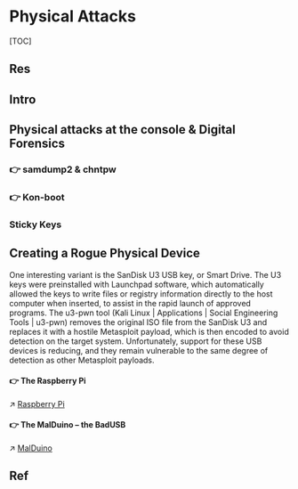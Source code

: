 # Physical Attacks

[TOC]



## Res


## Intro



## Physical attacks at the console & Digital Forensics
### 👉 samdump2 & chntpw


### 👉 Kon-boot


### Sticky Keys



## Creating a Rogue Physical Device
One interesting variant is the SanDisk U3 USB key, or Smart Drive. The U3 keys were preinstalled with Launchpad software, which automatically allowed the keys to write files or registry information directly to the host computer when inserted, to assist in the rapid launch of approved programs. The u3-pwn tool (Kali Linux | Applications | Social Engineering Tools | u3-pwn) removes the original ISO file from the SanDisk U3 and replaces it with a hostile Metasploit payload, which is then encoded to avoid detection on the target system. Unfortunately, support for these USB devices is reducing, and they remain vulnerable to the same degree of detection as other Metasploit payloads.

#### 👉 The Raspberry Pi
↗ [Raspberry Pi](../../../../Computer%20Engineering,%20Embedded%20&%20IoT/🚟%20Embedded%20Computer%20Systems/🛌%20Single-Board%20Computer%20(SBC)/Raspberry%20Pi/Raspberry%20Pi.md)


#### 👉 The MalDuino – the BadUSB
↗ [MalDuino](../../../☠️%20Kill%20Chain%20&%20Security%20Tool%20Box/Delivery%20Tools%20&%20Wireless/BadUSB/MalDuino.md)



## Ref

